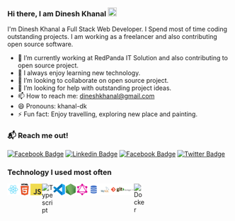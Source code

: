### Hi there, I am Dinesh Khanal <img src="https://user-images.githubusercontent.com/50364027/226515123-4dee468b-c163-4db4-93d3-9c4d21e32cf9.gif"  width="20" height="20">

I'm Dinesh Khanal a Full Stack Web Developer. I Spend most of time coding outstanding projects. I am working as a freelancer and also contributing open source software.
<!--
**Dinesh-Khanal/Dinesh-Khanal** is a ✨ _special_ ✨ repository because its `README.md` (this file) appears on your GitHub profile.

Here are some ideas to get you started:
-->
- 🔭 I’m currently working at RedPanda IT Solution and also contributing to open source project.
- 🌱 I always enjoy learning new technology.
- 👯 I’m looking to collaborate on open source project.
- 🤔 I’m looking for help with outstanding project ideas.
- 📫 How to reach me: dineshkhanal@gmail.com
- 😄 Pronouns: khanal-dk
- ⚡ Fun fact: Enjoy travelling, exploring new place and painting.

### 📬 Reach me out!

[![Facebook Badge](https://img.shields.io/badge/-dineshkhanal@gmail.com-ccc?style=flat&labelColor=1ca0f1&logo=gmail&logoColor=white&link=dineshkhanal@gmail.com)](<mailto:dineshkhanal@gmail.com>)&nbsp;[![Linkedin Badge](https://img.shields.io/badge/-DineshKhanal-0e76a8?style=flat&labelColor=0e76a8&logo=linkedin&logoColor=white)](https://www.linkedin.com/in/dinesh-khanal-067700209/)&nbsp;[![Facebook Badge](https://img.shields.io/badge/-dineshkhanal-1ca0f1?style=flat&labelColor=1ca0f1&logo=facebook&logoColor=white&link=https://www.facebook.com/dineshkhanal)](https://www.facebook.com/dineshkhanal)&nbsp;[![Twitter Badge](https://img.shields.io/badge/-@dinesh_khanal-1ca0f?style=flat&labelColor=1ca0f1&logo=twitter&logoColor=white&link=https://twitter.com/dinesh_khanal)](https://twitter.com/dinesh_khanal)

### Technology I used most often

<img align="left" alt="React" width="26px" src="https://raw.githubusercontent.com/github/explore/80688e429a7d4ef2fca1e82350fe8e3517d3494d/topics/react/react.png" />

<img align="left" alt="HTML5" width="26px" src="https://raw.githubusercontent.com/github/explore/80688e429a7d4ef2fca1e82350fe8e3517d3494d/topics/html/html.png" />

<img align="left" alt="JavaScript" width="26px" src="https://raw.githubusercontent.com/github/explore/80688e429a7d4ef2fca1e82350fe8e3517d3494d/topics/javascript/javascript.png" />

<img align="left" alt="Typescript" width="26px" src="https://w7.pngwing.com/pngs/74/362/png-transparent-typescript-plain-logo-icon-thumbnail.png" />

<img align="left" alt="Visual Studio Code" width="26px" src="https://raw.githubusercontent.com/github/explore/80688e429a7d4ef2fca1e82350fe8e3517d3494d/topics/visual-studio-code/visual-studio-code.png" />

<img align="left" alt="Node.js" width="26px" src="https://raw.githubusercontent.com/github/explore/80688e429a7d4ef2fca1e82350fe8e3517d3494d/topics/nodejs/nodejs.png" />

<img align="left" alt="GraphQL" width="26px" src="https://raw.githubusercontent.com/github/explore/80688e429a7d4ef2fca1e82350fe8e3517d3494d/topics/graphql/graphql.png" />

<img align="left" alt="SQL" width="26px" src="https://raw.githubusercontent.com/github/explore/80688e429a7d4ef2fca1e82350fe8e3517d3494d/topics/sql/sql.png" />

<img align="left" alt="MySQL" width="26px" src="https://raw.githubusercontent.com/github/explore/80688e429a7d4ef2fca1e82350fe8e3517d3494d/topics/mysql/mysql.png" />

<img align="left" alt="Git" width="26px" src="https://raw.githubusercontent.com/github/explore/80688e429a7d4ef2fca1e82350fe8e3517d3494d/topics/git/git.png" />

<img align="left" alt="MongoDB" width="26px" src="https://raw.githubusercontent.com/github/explore/80688e429a7d4ef2fca1e82350fe8e3517d3494d/topics/mongodb/mongodb.png" />

<img align="left" alt="Docker" width="26px" src="https://w7.pngwing.com/pngs/219/411/png-transparent-docker-logo-kubernetes-microservices-cloud-computing-dockers-logo-text-logo-cloud-computing-thumbnail.png" />

<br />
